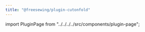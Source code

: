 ```yaml
---
title: "@freesewing/plugin-cutonfold"
---
```


import PluginPage from "../../../../src/components/plugin-page";

<PluginPage plugin="cutonfold" />
